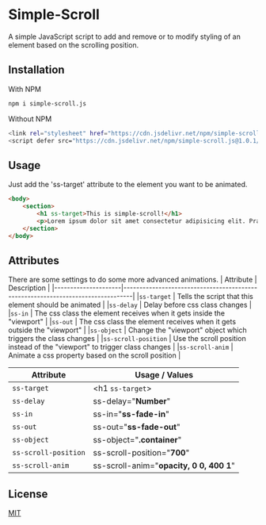 # Simple-Scroll

A simple JavaScript script to add and remove or to modify styling of an element based on the scrolling position.

## Installation

With NPM
```bash
npm i simple-scroll.js
```

Without NPM
```bash
<link rel="stylesheet" href="https://cdn.jsdelivr.net/npm/simple-scroll.js@1.0.1/src/simple-scroll.min.css"></script>
<script defer src="https://cdn.jsdelivr.net/npm/simple-scroll.js@1.0.1/src/simple-scroll.min.js"></script>
```

## Usage

Just add the 'ss-target' attribute to the element you want to be animated.

```html
<body>
    <section>
        <h1 ss-target>This is simple-scroll!</h1>
        <p>Lorem ipsum dolor sit amet consectetur adipisicing elit. Praesentium, obcaecati.</p>
    </section>
</body>
```

## Attributes
There are some settings to do some more advanced animations.
| Attribute           | Description                                                                     |
|---------------------|---------------------------------------------------------------------------------|
|`ss-target`          | Tells the script that this element should be animated                           |
|`ss-delay`           | Delay before css class changes                                                  |
|`ss-in`              | The css class the element receives when it gets inside the "viewport"           |
|`ss-out`             | The css class the element receives when it gets outside the "viewport"          |
|`ss-object`          | Change the "viewport" object which triggers the class changes                   |
|`ss-scroll-position` | Use the scroll position instead of the "viewport" to trigger class changes      |
|`ss-scroll-anim`     | Animate a css property based on the scroll position                             |

| Attribute           | Usage / Values                                                                  |
|---------------|---------------------------------------------------------------------------------------|
|`ss-target`    | <h1 ``ss-target``></h1>                                                               |
|`ss-delay`     | ss-delay="**Number**"                                                                 |
|`ss-in`        | ss-in="**ss-fade-in**"                                                                |
|`ss-out`       | ss-out="**ss-fade-out**"                                                              |
|`ss-object`    | ss-object="**.container**"                                                            |
|`ss-scroll-position` | ss-scroll-position="**700**"                                                    |
|`ss-scroll-anim` | ss-scroll-anim="**opacity, 0 0, 400 1**" |
## License
[MIT](https://github.com/iotacb/Simple-Scroll/blob/main/LICENSE)
